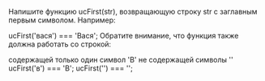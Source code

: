 Напишите функцию ucFirst(str), возвращающую строку str с заглавным первым символом. Например:

ucFirst('вася') === 'Вася';
Обратите внимание, что функция также должна работать со строкой:

содержащей только один символ 'В'
не содержащей символы ''
ucFirst('в') === 'В';
ucFirst('') === '';
